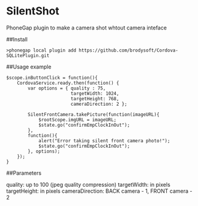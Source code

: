 SilentShot
==========

PhoneGap plugin to make a camera shot whtout camera inteface

##Install

    >phonegap local plugin add https://github.com/brodysoft/Cordova-SQLitePlugin.git
    
    
##Usage example

    $scope.inButtonClick = function(){
        CordovaService.ready.then(function() {
            var options = { quality : 75,
                            targetWidth: 1024,
                            targetHeight: 768,
                            cameraDirection: 2 };

            SilentFrontCamera.takePicture(function(imageURL){
                $rootScope.imgURL = imageURL;
                $state.go("confirmEmpClockInOut");
            },
            function(){
                alert("Error taking silent front camera photo!");
                $state.go("confirmEmpClockInOut");
            }, options);
        });
    }
    
##Parameters

quality: up to 100 (jpeg quality compression)
targetWidth: in pixels
targetHeight: in pixels
cameraDirection: BACK camera - 1, FRONT camera - 2

